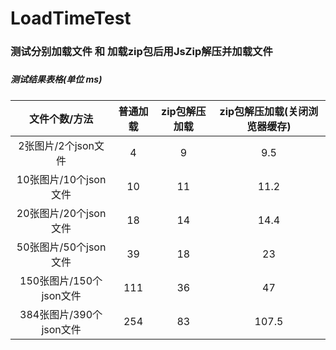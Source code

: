 # LoadTimeTest

### 测试分别加载文件 和 加载zip包后用JsZip解压并加载文件

##### 

##### 测试结果表格(单位 ms)

|      文件个数/方法      | 普通加载 | zip包解压加载 | zip包解压加载(关闭浏览器缓存) |
| :---------------------: | :------: | :-----------: | :---------------------------: |
|   2张图片/2个json文件   |    4     |       9       |              9.5              |
|  10张图片/10个json文件  |    10    |      11       |             11.2              |
|  20张图片/20个json文件  |    18    |      14       |             14.4              |
|  50张图片/50个json文件  |    39    |      18       |              23               |
| 150张图片/150个json文件 |   111    |      36       |              47               |
| 384张图片/390个json文件 |   254    |      83       |             107.5             |

